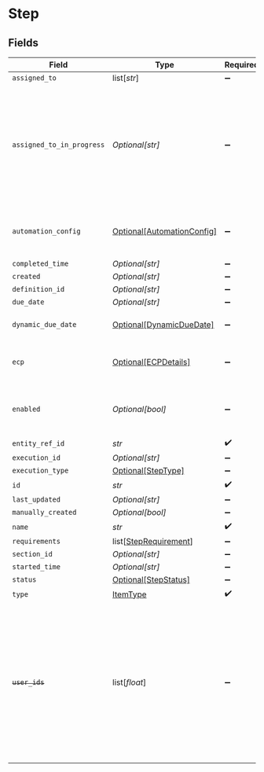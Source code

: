 # Step


## Fields

| Field                                                                                                                                                                    | Type                                                                                                                                                                     | Required                                                                                                                                                                 | Description                                                                                                                                                              |
| ------------------------------------------------------------------------------------------------------------------------------------------------------------------------ | ------------------------------------------------------------------------------------------------------------------------------------------------------------------------ | ------------------------------------------------------------------------------------------------------------------------------------------------------------------------ | ------------------------------------------------------------------------------------------------------------------------------------------------------------------------ |
| `assigned_to`                                                                                                                                                            | list[*str*]                                                                                                                                                              | :heavy_minus_sign:                                                                                                                                                       | N/A                                                                                                                                                                      |
| `assigned_to_in_progress`                                                                                                                                                | *Optional[str]*                                                                                                                                                          | :heavy_minus_sign:                                                                                                                                                       | The user which moved the step/task to the IN_PROGRESS state. The user should also be present in the assignedTo property of the step/task                                 |
| `automation_config`                                                                                                                                                      | [Optional[AutomationConfig]](../../models/shared/automationconfig.md)                                                                                                    | :heavy_minus_sign:                                                                                                                                                       | Configuration for automation execution to run                                                                                                                            |
| `completed_time`                                                                                                                                                         | *Optional[str]*                                                                                                                                                          | :heavy_minus_sign:                                                                                                                                                       | N/A                                                                                                                                                                      |
| `created`                                                                                                                                                                | *Optional[str]*                                                                                                                                                          | :heavy_minus_sign:                                                                                                                                                       | N/A                                                                                                                                                                      |
| `definition_id`                                                                                                                                                          | *Optional[str]*                                                                                                                                                          | :heavy_minus_sign:                                                                                                                                                       | N/A                                                                                                                                                                      |
| `due_date`                                                                                                                                                               | *Optional[str]*                                                                                                                                                          | :heavy_minus_sign:                                                                                                                                                       | N/A                                                                                                                                                                      |
| `dynamic_due_date`                                                                                                                                                       | [Optional[DynamicDueDate]](../../models/shared/dynamicduedate.md)                                                                                                        | :heavy_minus_sign:                                                                                                                                                       | set a Duedate for a step then a specific                                                                                                                                 |
| `ecp`                                                                                                                                                                    | [Optional[ECPDetails]](../../models/shared/ecpdetails.md)                                                                                                                | :heavy_minus_sign:                                                                                                                                                       | Details regarding ECP for the workflow step                                                                                                                              |
| `enabled`                                                                                                                                                                | *Optional[bool]*                                                                                                                                                         | :heavy_minus_sign:                                                                                                                                                       | enabled flag results from calculating the requirements                                                                                                                   |
| `entity_ref_id`                                                                                                                                                          | *str*                                                                                                                                                                    | :heavy_check_mark:                                                                                                                                                       | N/A                                                                                                                                                                      |
| `execution_id`                                                                                                                                                           | *Optional[str]*                                                                                                                                                          | :heavy_minus_sign:                                                                                                                                                       | N/A                                                                                                                                                                      |
| `execution_type`                                                                                                                                                         | [Optional[StepType]](../../models/shared/steptype.md)                                                                                                                    | :heavy_minus_sign:                                                                                                                                                       | N/A                                                                                                                                                                      |
| `id`                                                                                                                                                                     | *str*                                                                                                                                                                    | :heavy_check_mark:                                                                                                                                                       | N/A                                                                                                                                                                      |
| `last_updated`                                                                                                                                                           | *Optional[str]*                                                                                                                                                          | :heavy_minus_sign:                                                                                                                                                       | N/A                                                                                                                                                                      |
| `manually_created`                                                                                                                                                       | *Optional[bool]*                                                                                                                                                         | :heavy_minus_sign:                                                                                                                                                       | N/A                                                                                                                                                                      |
| `name`                                                                                                                                                                   | *str*                                                                                                                                                                    | :heavy_check_mark:                                                                                                                                                       | N/A                                                                                                                                                                      |
| `requirements`                                                                                                                                                           | list[[StepRequirement](../../models/shared/steprequirement.md)]                                                                                                          | :heavy_minus_sign:                                                                                                                                                       | N/A                                                                                                                                                                      |
| `section_id`                                                                                                                                                             | *Optional[str]*                                                                                                                                                          | :heavy_minus_sign:                                                                                                                                                       | N/A                                                                                                                                                                      |
| `started_time`                                                                                                                                                           | *Optional[str]*                                                                                                                                                          | :heavy_minus_sign:                                                                                                                                                       | N/A                                                                                                                                                                      |
| `status`                                                                                                                                                                 | [Optional[StepStatus]](../../models/shared/stepstatus.md)                                                                                                                | :heavy_minus_sign:                                                                                                                                                       | N/A                                                                                                                                                                      |
| `type`                                                                                                                                                                   | [ItemType](../../models/shared/itemtype.md)                                                                                                                              | :heavy_check_mark:                                                                                                                                                       | N/A                                                                                                                                                                      |
| ~~`user_ids`~~                                                                                                                                                           | list[*float*]                                                                                                                                                            | :heavy_minus_sign:                                                                                                                                                       | : warning: ** DEPRECATED **: This will be removed in a future release, please migrate away from it as soon as possible.<br/><br/>This field is deprecated. Please use assignedTo |